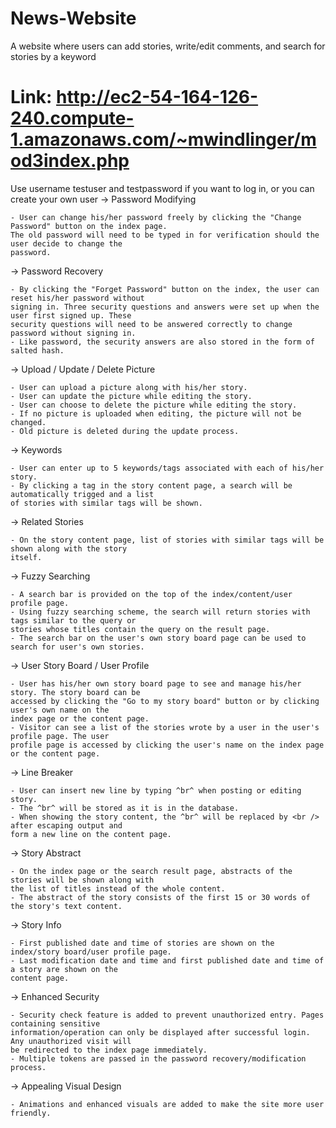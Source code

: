 # News-Website
A website where users can add stories, write/edit comments, and search for stories by a keyword
# Link: http://ec2-54-164-126-240.compute-1.amazonaws.com/~mwindlinger/mod3index.php

Use username testuser and testpassword if you want to log in, or you can create your own user
-> Password Modifying

    - User can change his/her password freely by clicking the "Change Password" button on the index page.
    The old password will need to be typed in for verification should the user decide to change the 
    password.
-> Password Recovery

    - By clicking the "Forget Password" button on the index, the user can reset his/her password without
    signing in. Three security questions and answers were set up when the user first signed up. These
    security questions will need to be answered correctly to change password without signing in.
    - Like password, the security answers are also stored in the form of salted hash.
-> Upload / Update / Delete Picture

    - User can upload a picture along with his/her story.
    - User can update the picture while editing the story.
    - User can choose to delete the picture while editing the story.
    - If no picture is uploaded when editing, the picture will not be changed.
    - Old picture is deleted during the update process.
-> Keywords

    - User can enter up to 5 keywords/tags associated with each of his/her story.
    - By clicking a tag in the story content page, a search will be automatically trigged and a list
    of stories with similar tags will be shown.
-> Related Stories

    - On the story content page, list of stories with similar tags will be shown along with the story
    itself.
-> Fuzzy Searching

    - A search bar is provided on the top of the index/content/user profile page.
    - Using fuzzy searching scheme, the search will return stories with tags similar to the query or
    stories whose titles contain the query on the result page.
    - The search bar on the user's own story board page can be used to search for user's own stories.
-> User Story Board / User Profile

    - User has his/her own story board page to see and manage his/her story. The story board can be
    accessed by clicking the "Go to my story board" button or by clicking user's own name on the
    index page or the content page.
    - Visitor can see a list of the stories wrote by a user in the user's profile page. The user
    profile page is accessed by clicking the user's name on the index page or the content page.
-> Line Breaker

    - User can insert new line by typing ^br^ when posting or editing story.
    - The ^br^ will be stored as it is in the database.
    - When showing the story content, the ^br^ will be replaced by <br /> after escaping output and
    form a new line on the content page.
-> Story Abstract

    - On the index page or the search result page, abstracts of the stories will be shown along with
    the list of titles instead of the whole content.
    - The abstract of the story consists of the first 15 or 30 words of the story's text content.
-> Story Info

    - First published date and time of stories are shown on the index/story board/user profile page.
    - Last modification date and time and first published date and time of a story are shown on the 
    content page.
-> Enhanced Security

    - Security check feature is added to prevent unauthorized entry. Pages containing sensitive
    information/operation can only be displayed after successful login. Any unauthorized visit will 
    be redirected to the index page immediately.
    - Multiple tokens are passed in the password recovery/modification process.
-> Appealing Visual Design

    - Animations and enhanced visuals are added to make the site more user friendly.
